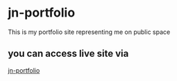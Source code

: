 # jn-portfolio

This is my portfolio site representing me on public space

## you can access live site via

[jn-portfolio](http://julesntare.netlify.app/)
